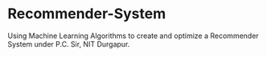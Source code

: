 # Recommender-System
Using Machine Learning Algorithms to create and optimize a Recommender System under P.C. Sir, NIT Durgapur.
